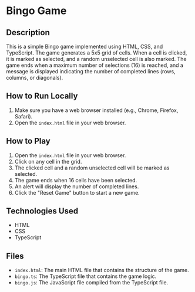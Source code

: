 # Bingo Game

## Description

This is a simple Bingo game implemented using HTML, CSS, and TypeScript. The game generates a 5x5 grid of cells. When a cell is clicked, it is marked as selected, and a random unselected cell is also marked. The game ends when a maximum number of selections (16) is reached, and a message is displayed indicating the number of completed lines (rows, columns, or diagonals).

## How to Run Locally

1.  Make sure you have a web browser installed (e.g., Chrome, Firefox, Safari).
2.  Open the `index.html` file in your web browser.

## How to Play

1.  Open the `index.html` file in your web browser.
2.  Click on any cell in the grid.
3.  The clicked cell and a random unselected cell will be marked as selected.
4.  The game ends when 16 cells have been selected.
5.  An alert will display the number of completed lines.
6.  Click the "Reset Game" button to start a new game.

## Technologies Used

*   HTML
*   CSS
*   TypeScript

## Files

*   `index.html`: The main HTML file that contains the structure of the game.
*   `bingo.ts`: The TypeScript file that contains the game logic.
*   `bingo.js`: The JavaScript file compiled from the TypeScript file.
